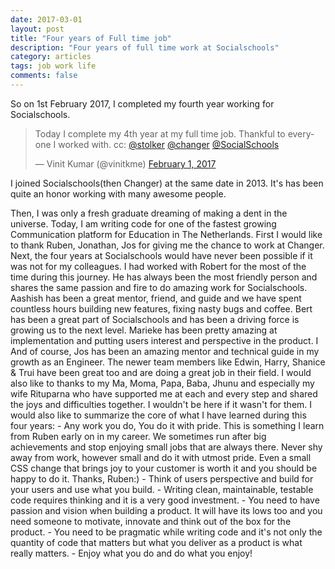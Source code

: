 ```yaml
---
date: 2017-03-01
layout: post
title: "Four years of Full time job"
description: "Four years of full time work at Socialschools"
category: articles
tags: job work life
comments: false
--- 
```


So on 1st February 2017, I completed my fourth year working for Socialschools. <blockquote class="twitter-tweet" data-lang="en"><p lang="en" dir="ltr">Today I complete my 4th year at my full time job. Thankful to everyone I worked with. cc: <a href="https://twitter. com/stolker">@stolker</a> <a href="https://twitter. com/changer">@changer</a> <a href="https://twitter. com/SocialSchools">@SocialSchools</a></p>&mdash; Vinit Kumar (@vinitkme) <a href="https://twitter. com/vinitkme/status/826694838456303616">February 1, 2017</a></blockquote>
<script async src="//platform. twitter. com/widgets. JS" charset="utf-8"></script> I joined Socialschools(then Changer) at the same date in 2013. It's has been quite an honor working with many awesome people.
Then, I was only a fresh graduate dreaming of making a dent in the universe. Today, I am writing code for one of the fastest
growing Communication platform for Education in The Netherlands. First I would like to thank Ruben, Jonathan, Jos for giving me the chance to work at Changer. Next, the four years at Socialschools would have never been possible if it was not for my colleagues. I had worked with Robert for the most of the time during this journey. He has always been the most friendly person and shares the same passion and fire to do amazing work for Socialschools. Aashish has been a great mentor, friend, and guide and we have spent countless hours building new features, fixing nasty bugs and coffee. Bert has been a great part of Socialschools and has been a driving force is growing us to the next level. Marieke has been pretty amazing at implementation and putting users interest and perspective in the product. I And of course, Jos has been an amazing mentor and technical guide in my growth as an Engineer. The newer team members like Edwin, Harry, Shanice & Trui have been great too and are doing a great job in their field. I would also like to thanks to my Ma, Moma, Papa, Baba, Jhunu and especially my wife Rituparna who have supported me at each and every step and shared the joys and difficulties together. I wouldn't be here if it wasn't for them. I would also like to summarize the core of what I have learned during this four years: - Any work you do, You do it with pride. This is something I learn from Ruben early on in my career. We sometimes run after big achievements and stop enjoying small jobs that are always there. Never shy away from work, however small and do it with utmost pride. Even a small CSS change that brings joy to your customer is worth it and you should be happy to do it.
Thanks, Ruben:) - Think of users perspective and build for your users and use what you build. - Writing clean, maintainable, testable code requires thinking and it is a very good investment. - You need to have passion and vision when building a product. It will have its lows too and you need someone to motivate, innovate and think out of the box for the product. - You need to be pragmatic while writing code and it's not only the quantity of code that matters but what you deliver as a product is what really matters. - Enjoy what you do and do what you enjoy!
